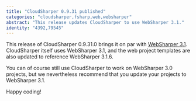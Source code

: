 ```yaml
---
title: "CloudSharper 0.9.31 published"
categories: "cloudsharper,fsharp,web,websharper"
abstract: "This release updates CloudSharper to use WebSharper 3.1."
identity: "4392,79545"
---
```

This release of CloudSharper 0.9.31.0 brings it on par with [WebSharper 3.1](http://websharper.com/blog-entry/4372). CloudSharper itself uses WebSharper 3.1, and the web project templates are also updated to reference WebSharper 3.1.6.

You can of course still use CloudSharper to work on WebSharper 3.0 projects, but we nevertheless recommend that you update your projects to WebSharper 3.1.

Happy coding!